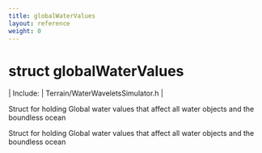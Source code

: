```yaml
---
title: globalWaterValues
layout: reference
weight: 0
---
```

struct globalWaterValues
===

| Include: | Terrain/WaterWaveletsSimulator.h |

Struct for holding Global water values that affect all water objects and the boundless ocean
  



Struct for holding Global water values that affect all water objects and the boundless ocean
  


